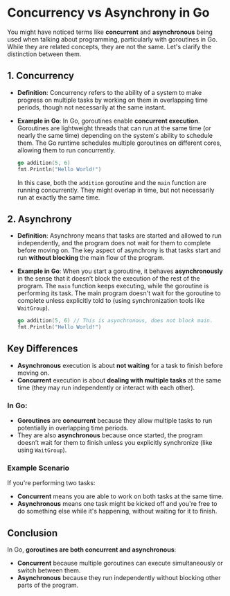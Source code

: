 # Concurrency vs Asynchrony in Go

You might have noticed terms like **concurrent** and **asynchronous** being used when talking about programming, particularly with goroutines in Go. While they are related concepts, they are not the same. Let's clarify the distinction between them.

## 1. Concurrency

- **Definition**: Concurrency refers to the ability of a system to make progress on multiple tasks by working on them in overlapping time periods, though not necessarily at the same instant.
  
- **Example in Go**: In Go, goroutines enable **concurrent execution**. Goroutines are lightweight threads that can run at the same time (or nearly the same time) depending on the system's ability to schedule them. The Go runtime schedules multiple goroutines on different cores, allowing them to run concurrently.

    ```go
    go addition(5, 6)
    fmt.Println("Hello World!")
    ```

   In this case, both the `addition` goroutine and the `main` function are running concurrently. They might overlap in time, but not necessarily run at exactly the same time.

## 2. Asynchrony

- **Definition**: Asynchrony means that tasks are started and allowed to run independently, and the program does not wait for them to complete before moving on. The key aspect of asynchrony is that tasks start and run **without blocking** the main flow of the program.

- **Example in Go**: When you start a goroutine, it behaves **asynchronously** in the sense that it doesn’t block the execution of the rest of the program. The `main` function keeps executing, while the goroutine is performing its task. The main program doesn't wait for the goroutine to complete unless explicitly told to (using synchronization tools like `WaitGroup`).

    ```go
    go addition(5, 6) // This is asynchronous, does not block main.
    fmt.Println("Hello World!")
    ```

## Key Differences

- **Asynchronous** execution is about **not waiting** for a task to finish before moving on.
- **Concurrent** execution is about **dealing with multiple tasks** at the same time (they may run independently or interact with each other).

### In Go:

- **Goroutines** are **concurrent** because they allow multiple tasks to run potentially in overlapping time periods.
- They are also **asynchronous** because once started, the program doesn’t wait for them to finish unless you explicitly synchronize (like using `WaitGroup`).

### Example Scenario

If you're performing two tasks:
- **Concurrent** means you are able to work on both tasks at the same time.
- **Asynchronous** means one task might be kicked off and you're free to do something else while it's happening, without waiting for it to finish.

## Conclusion

In Go, **goroutines are both concurrent and asynchronous**:
- **Concurrent** because multiple goroutines can execute simultaneously or switch between them.
- **Asynchronous** because they run independently without blocking other parts of the program.

